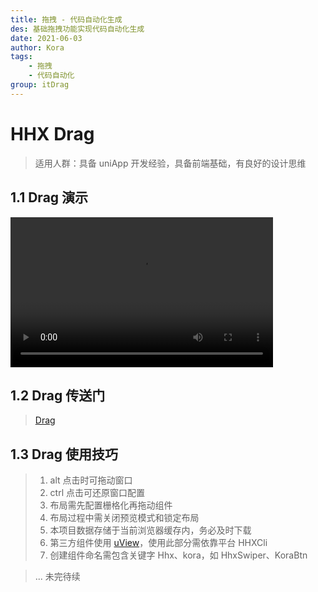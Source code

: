 ```yaml
---
title: 拖拽 - 代码自动化生成
des: 基础拖拽功能实现代码自动化生成
date: 2021-06-03
author: Kora
tags:
    - 拖拽
    - 代码自动化
group: itDrag
---
```


# HHX Drag

> 适用人群：具备 uniApp 开发经验，具备前端基础，有良好的设计思维

## 1.1 Drag 演示

<section>
	<video width="420" height="240" controls>
		<source src="./demo.mp4" type="video/mp4">
		<source src="./demo.mp4" type="video/ogg">
	</video>
</section>

## 1.2 Drag 传送门

> [Drag](http://test.hhxinfo.com/drag/#/)

## 1.3 Drag 使用技巧

> 1. alt 点击时可拖动窗口
> 2. ctrl 点击可还原窗口配置
> 3. 布局需先配置栅格化再拖动组件
> 4. 布局过程中需关闭预览模式和锁定布局
> 5. 本项目数据存储于当前浏览器缓存内，务必及时下载
> 6. 第三方组件使用 [uView](https://www.uviewui.com/)，使用此部分需依靠平台 HHXCli
> 7. 创建组件命名需包含关键字 Hhx、kora，如 HhxSwiper、KoraBtn

> ... 未完待续
